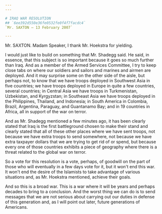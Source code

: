```yaml
---
---

# IRAQ WAR RESOLUTION
## `6ee392d550e36fe0532fe0f4f7facdc4`
`Mr. SAXTON — 13 February 2007`

---
```



Mr. SAXTON. Madam Speaker, I thank Mr. Hoekstra for yielding.

I would just like to build on something that Mr. Shadegg said. He 
said, in essence, that this subject is so important because it goes so 
much further than Iraq. And as a member of the Armed Services 
Committee, I try to keep close tabs on where our soldiers and sailors 
and marines and airmen are deployed. And it may surprise some on the 
other side of the aisle, but perhaps not, to know that we have troops 
deployed in Southwest Asia in five countries; we have troops deployed 
in Europe in quite a few countries, several countries; in Central Asia 
we have troops in Turkmenistan, Uzbekistan, and Kyrgyzstan; in 
Southeast Asia we have troops deployed in the Philippines, Thailand, 
and Indonesia; in South America in Colombia, Brazil, Argentina, 
Paraguay, and Guantanamo Bay; and in 19 countries in Africa, all in 
support of the war on terror.

And as Mr. Shadegg mentioned a few minutes ago, it has been clearly 
stated that Iraq is the first battleground chosen to make their stand 
and clearly stated that all of these other places where we have sent 
troops, not because we have extra troops to send somewhere, not because 
we have extra taxpayer dollars that we are trying to get rid of or 
spend, but because every one of those countries exhibits a piece of 
geography where there is a threat related to the global war on terror.

So a vote for this resolution is a vote, perhaps, of goodwill on the 
part of those who will eventually in a few days vote for it, but it 
won't end this war. It won't end the desire of the Islamists to take 
advantage of various situations and, as Mr. Hoekstra mentioned, achieve 
their goals.

And so this is a broad war. This is a war where it will be years and 
perhaps decades to bring to a conclusion. And the worst thing we can do 
is to send messages that we are not serious about carrying out our 
duties in defense of this generation and, as I will point out later, 
future generations of Americans.